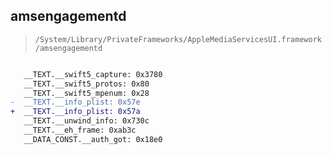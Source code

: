 ## amsengagementd

> `/System/Library/PrivateFrameworks/AppleMediaServicesUI.framework/amsengagementd`

```diff

   __TEXT.__swift5_capture: 0x3780
   __TEXT.__swift5_protos: 0x80
   __TEXT.__swift5_mpenum: 0x28
-  __TEXT.__info_plist: 0x57e
+  __TEXT.__info_plist: 0x57a
   __TEXT.__unwind_info: 0x730c
   __TEXT.__eh_frame: 0xab3c
   __DATA_CONST.__auth_got: 0x18e0

```
